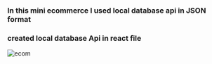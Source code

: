 <h3> In this mini ecommerce I used local database api in JSON format </h3>
<h3>created local database Api in react file</h3>

![ecom](https://user-images.githubusercontent.com/109124944/212306362-f078ff7a-34ae-46bb-b44e-9f61b78188b8.png)


